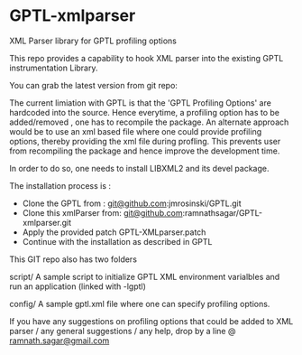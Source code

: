 GPTL-xmlparser
==============

XML Parser library for GPTL profiling options

This repo provides a capability to hook XML parser into the existing GPTL instrumentation Library.


You can grab the latest version from git repo:


The current limiation with GPTL is that the 'GPTL Profiling Options' are hardcoded into the source. Hence everytime, a profiling option has to be added/removed , one has to recompile the package.
An alternate approach would be to use an xml based file where one could provide profiling options, thereby providing the xml file during profling. This prevents user from recompiling the package and hence improve the development time.

In order to do so, one needs to install LIBXML2 and its devel package.

The installation process is :

* Clone the GPTL from : git@github.com:jmrosinski/GPTL.git
* Clone this xmlParser from: git@github.com:ramnathsagar/GPTL-xmlparser.git
* Apply the provided patch GPTL-XMLparser.patch
* Continue with the installation as described in GPTL

This GIT repo also has two folders

script/
A sample script to initialize GPTL XML environment varialbles and run an application (linked with -lgptl)

config/
A sample gptl.xml file where one can specify profiling options.


If you have any suggestions on profiling options that could be added to XML parser / any general suggestions / any help,  drop by a line @ ramnath.sagar@gmail.com

